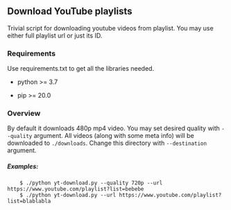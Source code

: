 Download YouTube playlists
--------------------------
Trivial  script for downloading youtube videos from playlist.
You may use either full playlist url or just its ID.

### Requirements
Use requirements.txt to get all the libraries needed.

-   python >= 3.7

-   pip >= 20.0

### Overview

By default it downloads 480p mp4 video. You may set desired quality with `--quality` argument.
All videos (along with some meta info) will be downloaded to `./downloads`. Change this directory with `--destination` argument.

##### Examples:

        $ ./python yt-download.py --quality 720p --url https://www.youtube.com/playlist?list=bebebe
        $ ./python yt-download.py --url https://www.youtube.com/playlist?list=blablabla
